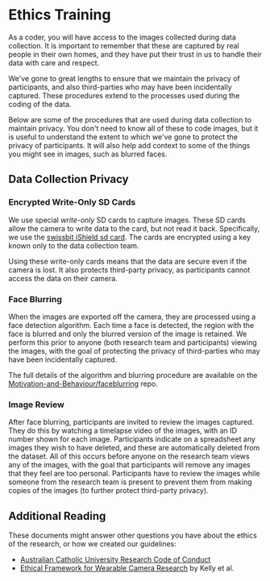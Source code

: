 # Ethics Training

As a coder, you will have access to the images collected during data collection.
It is important to remember that these are captured by real people in their own homes, and they have put their trust in us to handle their data with care and respect.

We've gone to great lengths to ensure that we maintain the privacy of participants, and also third-parties who may have been incidentally captured.
These procedures extend to the processes used during the coding of the data.

Below are some of the procedures that are used during data collection to maintain privacy.
You don't need to know all of these to code images, but it is useful to understand the extent to which we've gone to protect the privacy of participants.
It will also help add context to some of the things you might see in images, such as blurred faces.

## Data Collection Privacy

### Encrypted Write-Only SD Cards

We use special *write-only* SD cards to capture images.
These SD cards allow the camera to write data to the card, but not read it back. Specifically, we use the [swissbit iShield sd card](https://www.swissbit.com/en/products/security-products/ishield-archive-and-ishield-camera/). The cards are encrypted using a key known only to the data collection team.

Using these write-only cards means that the data are secure even if the camera is lost. It also protects third-party privacy, as participants cannot access the data on their camera.

### Face Blurring

When the images are exported off the camera, they are processed using a face detection algorithm.
Each time a face is detected, the region with the face is blurred and only the blurred version of the image is retained.
We perform this prior to anyone (both research team and participants) viewing the images, with the goal of protecting the privacy of third-parties who may have been incidentally captured.

The full details of the algorithm and blurring procedure are available on the [Motivation-and-Behaviour/faceblurring](https://github.com/Motivation-and-Behaviour/faceblurring) repo.

### Image Review

After face blurring, participants are invited to review the images captured.
They do this by watching a timelapse video of the images, with an ID number shown for each image.
Participants indicate on a spreadsheet any images they wish to have deleted, and these are automatically deleted from the dataset.
All of this occurs before anyone on the research team views any of the images, with the goal that participants will remove any images that they feel are too personal.
Participants have to review the images while someone from the research team is present to prevent them from making copies of the images (to further protect third-party privacy).

## Additional Reading

These documents might answer other questions you have about the ethics of the research, or how we created our guidelines:

* [Australian Catholic University Research Code of Conduct](https://policies.acu.edu.au/736355)
* [Ethical Framework for Wearable Camera Research](https://doi.org/10.1016/j.amepre.2012.11.006) by Kelly et al.
